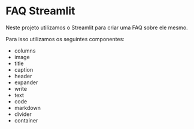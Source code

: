 # FAQ Streamlit

Neste projeto utilizamos o Streamlit para criar uma FAQ sobre ele mesmo.

Para isso utilizamos os seguintes componentes:
- columns
- image
- title
- caption
- header
- expander
- write
- text
- code
- markdown
- divider
- container